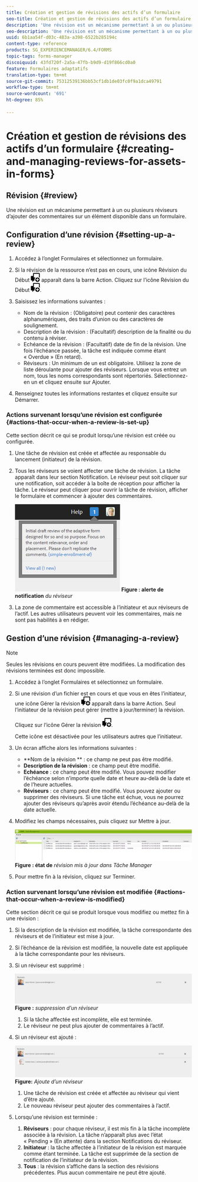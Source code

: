 ```yaml
---
title: Création et gestion de révisions des actifs d’un formulaire
seo-title: Création et gestion de révisions des actifs d’un formulaire
description: 'Une révision est un mécanisme permettant à un ou plusieurs réviseurs d’ajouter des commentaires sur un élément disponible dans un formulaire. '
seo-description: 'Une révision est un mécanisme permettant à un ou plusieurs réviseurs d’ajouter des commentaires sur un élément disponible dans un formulaire. '
uuid: 6b1aa54f-d03c-483a-a398-6522b285194c
content-type: reference
products: SG_EXPERIENCEMANAGER/6.4/FORMS
topic-tags: forms-manager
discoiquuid: 43fd720f-2a5a-47fb-b9d9-d19f866cd0a0
feature: Formulaires adaptatifs
translation-type: tm+mt
source-git-commit: 75312539136bb53cf1db1de03fc0f9a1dca49791
workflow-type: tm+mt
source-wordcount: '691'
ht-degree: 85%

---
```



# Création et gestion de révisions des actifs d’un formulaire {#creating-and-managing-reviews-for-assets-in-forms}

## Révision {#review}

Une révision est un mécanisme permettant à un ou plusieurs réviseurs d’ajouter des commentaires sur un élément disponible dans un formulaire.

## Configuration d’une révision {#setting-up-a-review}

1. Accédez à l’onglet Formulaires et sélectionnez un formulaire.
1. Si la révision de la ressource n’est pas en cours, une icône Révision du Début ![aem6forms_review_chat_comment](assets/aem6forms_review_chat_comment.png) apparaît dans la barre Action. Cliquez sur l’icône Révision du Début ![aem6forms_review_chat_comment](assets/aem6forms_review_chat_comment.png).
1. Saisissez les informations suivantes :

   * Nom de la révision : (Obligatoire) peut contenir des caractères alphanumériques, des traits d’union ou des caractères de soulignement.
   * Description de la révision : (Facultatif) description de la finalité ou du contenu à réviser.
   * Echéance de la révision : (Facultatif) date de fin de la révision. Une fois l’échéance passée, la tâche est indiquée comme étant « Overdue » (En retard).
   * Réviseurs : Un minimum de un est obligatoire. Utilisez la zone de liste déroulante pour ajouter des réviseurs. Lorsque vous entrez un nom, tous les noms correspondants sont répertoriés. Sélectionnez-en un et cliquez ensuite sur Ajouter.

1. Renseignez toutes les informations restantes et cliquez ensuite sur Démarrer.

### Actions survenant lorsqu’une révision est configurée {#actions-that-occur-when-a-review-is-set-up}

Cette section décrit ce qui se produit lorsqu’une révision est créée ou configurée.

1. Une tâche de révision est créée et affectée au responsable du lancement (initiateur) de la révision.
1. Tous les réviseurs se voient affecter une tâche de révision. La tâche apparaît dans leur section Notification. Le réviseur peut soit cliquer sur une notification, soit accéder à la boîte de réception pour afficher la tâche. Le réviseur peut cliquer pour ouvrir la tâche de révision, afficher le formulaire et commencer à ajouter des commentaires.

   ![Alerte de notification du réviseur](assets/noti.png)
   **Figure : alerte de notification** *du réviseur*

1. La zone de commentaire est accessible à l’initiateur et aux réviseurs de l’actif. Les autres utilisateurs peuvent voir les commentaires, mais ne sont pas habilités à en rédiger.

## Gestion d’une révision {#managing-a-review}

>[!NOTE]
>
>Seules les révisions en cours peuvent être modifiées. La modification des révisions terminées est donc impossible.

1. Accédez à l’onglet Formulaires et sélectionnez un formulaire.

1. Si une révision d’un fichier est en cours et que vous en êtes l’initiateur, une icône Gérer la révision ![aem6forms_review_chat_comment](assets/aem6forms_review_chat_comment.png) apparaît dans la barre Action. Seul l’initiateur de la révision peut gérer (mettre à jour/terminer) la révision.

   Cliquez sur l’icône Gérer la révision ![aem6forms_review_chat_comment](assets/aem6forms_review_chat_comment.png).

   Cette icône est désactivée pour les utilisateurs autres que l’initiateur.

1. Un écran affiche alors les informations suivantes :

   * **Nom de la révision ** : ce champ ne peut pas être modifié.
   * **Description de la révision** : ce champ peut être modifié.
   * **Echéance** : ce champ peut être modifié. Vous pouvez modifier l’échéance selon n’importe quelle date et heure au-delà de la date et de l’heure actuelles.
   * **Réviseurs** : ce champ peut être modifié. Vous pouvez ajouter ou supprimer des réviseurs. Si une tâche est échue, vous ne pourrez ajouter des réviseurs qu’après avoir étendu l’échéance au-delà de la date actuelle.

1. Modifiez les champs nécessaires, puis cliquez sur Mettre à jour.

   ![Etat Mis à jour de la révision dans le Gestionnaire des tâches](assets/tskmgr.png)
   **Figure : état de** *révision mis à jour dans Tâche Manager*

1. Pour mettre fin à la révision, cliquez sur Terminer.

### Action survenant lorsqu’une révision est modifiée  {#actions-that-occur-when-a-review-is-modified}

Cette section décrit ce qui se produit lorsque vous modifiez ou mettez fin à une révision :

1. Si la description de la révision est modifiée, la tâche correspondante des réviseurs et de l’initiateur est mise à jour.
1. Si l’échéance de la révision est modifiée, la nouvelle date est appliquée à la tâche correspondante pour les réviseurs.

1. Si un réviseur est supprimé :

   ![Suppression d’un réviseur](assets/removeduser.png)
   **Figure :** *suppression d’un réviseur*

   1. Si la tâche affectée est incomplète, elle est terminée.
   1. Le réviseur ne peut plus ajouter de commentaires à l’actif.

1. Si un réviseur est ajouté : 

   ![Ajout d’un réviseur](assets/addedreviewer.png)
   **Figure:** *Ajoute d’un réviseur*

   1. Une tâche de révision est créée et affectée au réviseur qui vient d’être ajouté.
   1. Le nouveau réviseur peut ajouter des commentaires à l’actif.

1. Lorsqu’une révision est terminée : 

   1. **Réviseurs** : pour chaque réviseur, il est mis fin à la tâche incomplète associée à la révision. La tâche n’apparaît plus avec l’état « Pending » (En attente) dans la section Notifications du réviseur.
   1. **Initiateur** : la tâche affectée à l’initiateur de la révision est marquée comme étant terminée. La tâche est supprimée de la section de notification de l’initiateur de la révision.
   1. **Tous** : la révision s’affiche dans la section des révisions précédentes. Plus aucun commentaire ne peut être ajouté.

